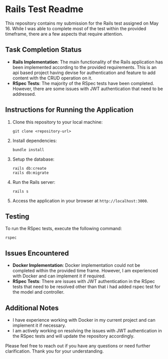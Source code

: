 # Rails Test Readme

This repository contains my submission for the Rails test assigned on May 16. While I was able to complete most of the test within the provided timeframe, there are a few aspects that require attention.

## Task Completion Status

- **Rails Implementation**: The main functionality of the Rails application has been implemented according to the provided requirements. This is an api based project having devise for authentication and feature to add content with the CRUD operation on it.
- **RSpec Tests**: The majority of the RSpec tests have been completed. However, there are some issues with JWT authentication that need to be addressed.

## Instructions for Running the Application

1. Clone this repository to your local machine:

   ```
   git clone <repository-url>
   ```

2. Install dependencies:

   ```
   bundle install
   ```

3. Setup the database:

   ```
   rails db:create
   rails db:migrate
   ```

4. Run the Rails server:

   ```
   rails s
   ```

5. Access the application in your browser at `http://localhost:3000`.

## Testing

To run the RSpec tests, execute the following command:

```
rspec
```

## Issues Encountered

- **Docker Implementation**: Docker implementation could not be completed within the provided time frame. However, I am experienced with Docker and can implement it if required.
- **RSpec Tests**: There are issues with JWT authentication in the RSpec tests that need to be resolved other than that i had added rspec test for the model and controller.

## Additional Notes

- I have experience working with Docker in my current project and can implement it if necessary.
- I am actively working on resolving the issues with JWT authentication in the RSpec tests and will update the repository accordingly.

Please feel free to reach out if you have any questions or need further clarification. Thank you for your understanding.
